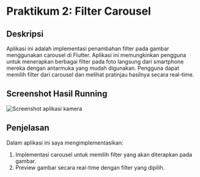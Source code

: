 # Praktikum 2: Filter Carousel

## Deskripsi
Aplikasi ini adalah implementasi penambahan filter pada gambar menggunakan carousel di Flutter. Aplikasi ini memungkinkan pengguna untuk menerapkan berbagai filter pada foto langsung dari smartphone mereka dengan antarmuka yang mudah digunakan. Pengguna dapat memilih filter dari carousel dan melihat pratinjau hasilnya secara real-time.

## Screenshot Hasil Running
![Screenshot aplikasi kamera](FilterCarousel.jpg)

## Penjelasan
Dalam aplikasi ini saya mengimplementasikan:
1. Implementasi carousel untuk memilih filter yang akan diterapkan pada gambar.
2. Preview gambar secara real-time dengan filter yang dipilih.

